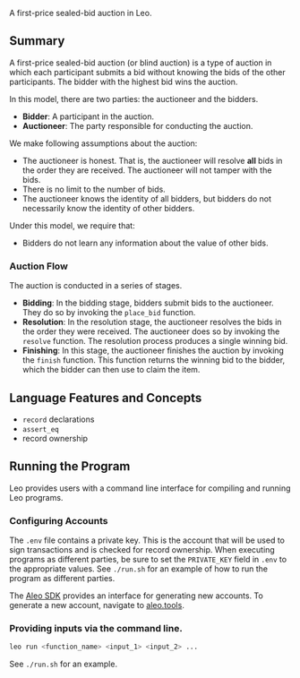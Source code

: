 <!-- # 🏛️ Blind Auction -->

[//]: # (<img alt="workshop/auction" width="1412" src="../.resources/auction.png">)

A first-price sealed-bid auction in Leo.

## Summary

A first-price sealed-bid auction (or blind auction) is a type of auction in which each participant submits a bid without knowing the bids of the other participants. 
The bidder with the highest bid wins the auction.

In this model, there are two parties: the auctioneer and the bidders.
- **Bidder**: A participant in the auction.
- **Auctioneer**: The party responsible for conducting the auction.

We make following assumptions about the auction:
- The auctioneer is honest. That is, the auctioneer will resolve **all** bids in the order they are received. The auctioneer will not tamper with the bids.
- There is no limit to the number of bids.
- The auctioneer knows the identity of all bidders, but bidders do not necessarily know the identity of other bidders.

Under this model, we require that:
- Bidders do not learn any information about the value of other bids.

### Auction Flow
The auction is conducted in a series of stages.
- **Bidding**: In the bidding stage, bidders submit bids to the auctioneer. They do so by invoking the `place_bid` function.
- **Resolution**:  In the resolution stage, the auctioneer resolves the bids in the order they were received. The auctioneer does so by invoking the `resolve` function. The resolution process produces a single winning bid.
- **Finishing**: In this stage, the auctioneer finishes the auction by invoking the `finish` function. This function returns the winning bid to the bidder, which the bidder can then use to claim the item.


## Language Features and Concepts
- `record` declarations
- `assert_eq`
- record ownership

## Running the Program

Leo provides users with a command line interface for compiling and running Leo programs.

### Configuring Accounts
The `.env` file contains a private key. 
This is the account that will be used to sign transactions and is checked for record ownership.
When executing programs as different parties, be sure to set the `PRIVATE_KEY` field in `.env` to the appropriate values.
See `./run.sh` for an example of how to run the program as different parties.


The [Aleo SDK](https://github.com/AleoHQ/leo/tree/testnet3) provides an interface for generating new accounts.
To generate a new account, navigate to [aleo.tools](https://aleo.tools).


### Providing inputs via the command line.
```bash
leo run <function_name> <input_1> <input_2> ...
```
See `./run.sh` for an example.



